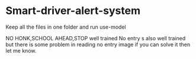 # Smart-driver-alert-system

Keep all the files in one folder and run use-model

NO HONK,SCHOOL AHEAD,STOP well trained
No entry s also well trained but there is some problem in reading no entry image if you can solve it then let me know.
